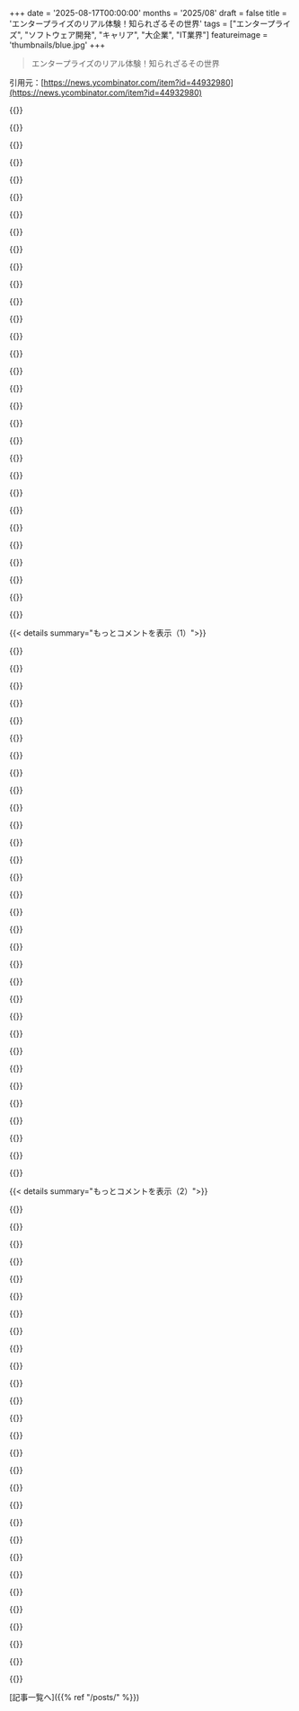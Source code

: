 +++
date = '2025-08-17T00:00:00'
months = '2025/08'
draft = false
title = 'エンタープライズのリアル体験！知られざるその世界'
tags = ["エンタープライズ", "ソフトウェア開発", "キャリア", "大企業", "IT業界"]
featureimage = 'thumbnails/blue.jpg'
+++

> エンタープライズのリアル体験！知られざるその世界

引用元：[https://news.ycombinator.com/item?id=44932980](https://news.ycombinator.com/item?id=44932980)




{{<matomeQuote body="Remy’s Lawのエンタープライズソフトウェアに関する話 (https://thedailywtf.com/articles/graceful-depredations) を忘れるな、って言ってるよ。つまり「エンタープライズ」って付くソフトはゴミだってね。冗談はさておき、記事の最後にある「良いことリスト」には興味をそそられたよ。「キャリア開発」って単にお金のこと？そうじゃないなら、組織の機能不全に深く埋もれる以外の「キャリア開発」って何？あと、何百万人もが使うソフトを書くのは満足感があるってあるけど、もしそのソフトがクソだったり、多くの人に害を与えたりしても、それでも満足できるのかな？って疑問を投げかけてるよ。" userName="BrenBarn" createdAt="2025/08/17 22:09:52" color="#38d3d3">}}




{{<matomeQuote body="「キャリア開発」って単にお金のこと？って質問に対して、記事の中で「肩書き」が重要だって示唆されてたことを思い出したよ。だから、「印象的な肩書きを手に入れられる」って意味で「キャリア開発」って言ってるんじゃないかな、って推測してるよ。" userName="lelanthran" createdAt="2025/08/18 06:04:41" color="">}}




{{<matomeQuote body="「キャリア開発」って単にお金のこと？って質問についてだけど、大企業ならもっとデカいプロジェクトを率いるチャンスが増えるんだよ。スタートアップ一個分のプロダクトを社内で作ることだって珍しくないし、そういうプロジェクトをいくつか経験したり、もっと大きなチームを率いたりする機会も大企業の方が見つけやすいんだ。悪いソフトでも満足できるかって質問には、スタートアップも中小企業も、良いか悪いかはケースバイケースだよって言ってるね。" userName="beering" createdAt="2025/08/17 22:40:40" color="">}}




{{<matomeQuote body="ブログ記事の著者と同じく、俺も超大規模なエンタープライズで働いた経験があるよ。何十万人ものスタッフ、何万台ものサーバーがあるようなね。CTOを補佐して、億単位のエンタープライズソフトウェア購入の判断に関わるラッキーな機会があったんだ。何社ものベンダーと面談して、「大規模エンタープライズ」と互換性があるかを厳しくチェックしたよ。<br>ほとんどのベンダーはダメだったね。別にカフカ的な無理難題を押し付けたわけじゃなくて、シンプルで健全なアーキテクチャ原則を満たしてるかどうかの話だったんだ。満たしてないなら、彼らのソフトは小さいクライアントには十分でも、スケールするわけがない。<br>俺が作った要件リストはこんな感じだったよ。<br>1. LDAPやOAuthみたいな外部ソースからのシングルサインオンに対応すること。<br>2. 何らかの監査ログがあること。<br>3. 無人インストールプロセスがあること。<br>4. 段階的な移行やアップグレードができること。<br>5. スケールすること。（数百万のオブジェクトやユーザーを扱うには、単純なドロップダウンメニューじゃ無理なんだ）<br>6. アクセシビリティは必須。<br>こういう視点で見ると、エンタープライズソフトウェアがなぜああいう形をしているのか、理解できるはず。奇妙な意地悪さじゃなくて、目的に合わせて特定の形になっただけなんだよ。" userName="jiggawatts" createdAt="2025/08/17 23:28:32" color="#ff5c5c">}}




{{<matomeQuote body="エンタープライズソフトウェアが定義上悪いってことはないよ。もちろん良いエンタープライズソフトウェアは作れるけど、大量の要件を守りつつそれをするのは、それ自体が特殊なスキルなんだ。でも、エンタープライズ内のほとんどの人は、自分たちが提供するソフトウェアがどれだけ使いやすいかで評価されることなんてないから、そんなことには興味がないのさ。ユーザーがソフトとどう接してるかなんて、見ることもない。俺も7年間エンタープライズにいたけど、ユーザーに会ったのはたった一度きりだよ。" userName="Aeolun" createdAt="2025/08/18 00:18:50" color="#785bff">}}




{{<matomeQuote body="安全基準が血で書かれるものだとしたら、エンタープライズソフトウェアは訴訟で書かれるものだね。" userName="nikcub" createdAt="2025/08/17 23:28:13" color="">}}




{{<matomeQuote body="「キャリア開発」って単にお金のこと？って質問についてだけど、キャリア開発はお金だけじゃなくて、もっと責任を与えられて、組織にもっと大きな変化を起こす力を得ることなんだ。機能不全な組織に直面したとき、会社を変えるか、現状維持か、あるいはもっと深く関わってポジティブな変化の担い手になるか、って選択肢がある。俺は変革の担い手になりたいね。<br>悪いソフトでも満足できるか？って質問には、俺がしてる仕事は社会にとってプラスだと信じてるから、満足できるよ。あえて「社会にネットでプラスだと信じるソフトを書いて満足」なんて細かく言う必要はないと思ったんだ。" userName="churchofturing" createdAt="2025/08/17 23:18:46" color="#785bff">}}




{{<matomeQuote body="「キャリア開発」って、もっとデカいプロジェクトをリードするって意味なのかな？<br>スタートアップや小さい会社が本質的に良いわけじゃないって言うけど、記事を読むと、大企業の方が悪い方向にいく傾向がある気がするね。大企業は金儲けに執着するほど悪事を働きがちだし、小規模な悪事より大規模な悪事の方が悪質だと思うんだ。" userName="BrenBarn" createdAt="2025/08/17 22:45:44" color="">}}




{{<matomeQuote body="役職を気にする人の気持ちが理解できない、って言いふらすのがマジで謎。他人が何かを気にしない理由をわざわざ表明して、しかもそれを自慢げに話すって、自分の無知をひけらかしてるようなもんだよね。「数学が苦手」って得意げに言うのと同じくらい変。" userName="lelanthran" createdAt="2025/08/18 07:14:43" color="#ff33a1">}}




{{<matomeQuote body="ソフトウェアが訴訟対策ってのは違うと思うな。むしろ、どんな顧客も満足させようとしすぎた結果、コードが複雑怪奇なRube Goldberg machineみたいになっちゃって、一部の人しか理解できない状態になってるんだよ。" userName="stackskipton" createdAt="2025/08/17 23:38:49" color="">}}




{{<matomeQuote body="大企業でのデカいプロジェクトって、少人数チームとは全然違うんだよね。人、ネットワーク、金、規制、政治、ビジネス、セキュリティとか、全部がめちゃくちゃ重要で難しくなる。だからキャリア開発って、もはや「技術とは関係ない、全く別のスキルを学ぶこと」って感じになるんだよ。" userName="Agingcoder" createdAt="2025/08/18 03:33:38" color="#38d3d3">}}




{{<matomeQuote body="Active Directoryの検索ダイアログがなんであんな動きなのか謎だったけど、200万オブジェクトある環境で働いてやっと納得したよ。でも、実際ADの検索ってめちゃ遅いから、いっそ全部データベースに同期しちゃってからチェックした方がマシ。Postgresなら1ミリ秒で終わる検索がADだと3秒もかかるのはおかしいだろ？" userName="Aeolun" createdAt="2025/08/18 00:28:41" color="#ff5733">}}




{{<matomeQuote body="「キャリア開発」がお金だけってわけじゃないよ。データサイエンスの研究者とかデベロッパーエバンジェリスト、マイクロサービスアーキテクトみたいな仕事は、でかい組織じゃないと無理だしね。3人程度の会社じゃ嘲笑われるような役割も、3000人規模の会社なら大歓迎されるんだ。マネージャー職もそう。あと、仕事はEnterprise softwareじゃなくていいんだからね。" userName="makeitdouble" createdAt="2025/08/17 23:27:28" color="#ff33a1">}}




{{<matomeQuote body="ねえ、あなたも全く同じことしてるんじゃない？あなたの返信も、「私は理解できない…」って言葉で始まってるじゃん。自分が批判してることを、自分もやってるってことだよね？" userName="kaffekaka" createdAt="2025/08/18 16:30:10" color="">}}




{{<matomeQuote body="キャリア開発が「違う仕事をする」ってのはすごく良い言い方だね。教師が校長になったり、コードを書いてた人がマネージャーになったりする感じ。個人的には、好きな仕事じゃなくなるのは発展って感じしないけど、新しいスキルを身につけるのは良いことだってのは分かるよ。" userName="BrenBarn" createdAt="2025/08/18 06:49:46" color="#38d3d3">}}




{{<matomeQuote body="「どんな顧客も喜ばせようとソフトウェアを書いてる」って意見には反対だな。俺が働いてきた会社では、「それ、一般的なやり方じゃないし、あんただけの要望でしょ」って言って、機能リクエストを断ったことなんて数えきれないくらいあるんだから。" userName="NearAP" createdAt="2025/08/18 03:37:31" color="">}}




{{<matomeQuote body="3000人規模の会社で歓迎されるって言うけどさ、残念ながら、その3000人のほとんどが「ウチの組織は3000人もいるんだぞ」ってことしか考えてないんだよ。新製品のユーザーが週末にたった5人しか使わないって事実なんて、誰も気にしてないんじゃないかな。" userName="Aeolun" createdAt="2025/08/18 00:25:11" color="#785bff">}}




{{<matomeQuote body="「社会に良いソフトを書いて、何百万人に使われるのは最高！」って言うけど、給料が上がらないなら出世しようとしないの？企業って従業員をゲームに参加させて、昇進のルールがあるんだよ。ホワイトボードコーディングみたいなバカげたこととか、VPの思いつきに付き合う必要もある。理想は自分の価値観に合う部署に行くことだけど、現実には今の仕事を続けるために理不尽なことに耐えることもあるんだ。" userName="MarkSweep" createdAt="2025/08/18 03:31:01" color="#38d3d3">}}




{{<matomeQuote body="役職が上がると給料も上がるし、政策にも影響力を持つようになるよね。" userName="hdgvhicv" createdAt="2025/08/18 09:04:47" color="">}}




{{<matomeQuote body="70万個ものセキュリティグループなんて持つべきじゃないよ。結果的にそうなるのはわかるけど、組織的な病気のサインに思えるね。うちはもっとマシだけど、それでも3.5対1じゃなくて1対1くらいだもん。" userName="Aeolun" createdAt="2025/08/18 07:38:41" color="#ff5733">}}




{{<matomeQuote body="大企業での経験だけど、何かデカいことやるチャンスを得るには、まず何年も退屈なクソ仕事で“自分を証明”する覚悟が必要だよ。やりたい仕事は応募できる仕事じゃないし、俺はそんな忍耐力なかった。中小企業だとすぐ意味のある仕事ができるんだよね。" userName="marssaxman" createdAt="2025/08/18 02:38:18" color="#785bff">}}




{{<matomeQuote body="俺の経験だと、エンタープライズは優秀なソフトウェアにお金を払いたがらないんだ、高いからね。本当はさ、複数のAWSリージョン対応とか、スクリーンリーダー/障がい者サポート、多言語、マルチクラウド対応とか、大規模Hadoopクラスターが必要なソフトウェアで働きたいな。ほとんどのエンタープライズのデータ処理なんてMacBook Pro M4で十分なのにね。" userName="SamuelAdams" createdAt="2025/08/18 00:50:52" color="#ff5733">}}




{{<matomeQuote body="俺が$ENTERPRISEで手がけた2番目の大型プロジェクトは15年前のことで、最初の4つ（ってかAWSなんて関係ない、異なる大陸の複数サーバーだけどね）を組み込んだんだ。これは最高の社内シャドーITだったよ。上層部は嫌ってるけど、ユーザーは最高だと思ってて、今でも使われてるんだ。" userName="hdgvhicv" createdAt="2025/08/18 09:09:27" color="#ff5733">}}




{{<matomeQuote body="人ってさ、お金と同じくらい、いやそれ以上にステータスにやる気を出してるんだよ。名声のために何年もラーメンをすすって暮らすスタートアップ創業者とか、限界効用がゼロになっても富を追い続ける人たちを考えてみてよ、あれはステータスのためだよ。" userName="Tarq0n" createdAt="2025/08/18 14:10:38" color="#785bff">}}




{{<matomeQuote body="恐縮だけど、俺は違うと思うな。リスク回避が高くてみんなが頭を低くしている環境だよ。うまくやれば、偽りのエコシステムの外では当たり前な変化でさえ、ディスラプターになれるんだ。例えばURIテンプレートを使って外部ツールを設定できるようにする程度の変化で、みんながウェブアプリの可能性に気づけば勝ち。ブラウザ経験者全員を味方につけられる。このレベルの“イノベーション”は馬鹿げてると思うかもしれないけど、エンタープライズの遅れを代表してるんだよ。" userName="throwaway346434" createdAt="2025/08/18 10:16:35" color="#ff5c5c">}}




{{<matomeQuote body="俺はエンタープライズソフトウェアにいたけど、ユーザーのところへは行かなくても、ビデオ通話とかサポートフォーラムを通じて定期的にやり取りしてたよ。サポートが問題をエスカレートさせればね。あとさ、俺たちのソフトウェアがどれだけ使いやすいかで評価されてたんだ。もし機能が足りなかったり、顧客がめちゃくちゃ嫌がる機能をリリースしたりしたら、サポートチャンネルに大量のネガティブフィードバックが殺到するのは間違いないね。" userName="NearAP" createdAt="2025/08/18 03:33:45" color="#785bff">}}




{{<matomeQuote body="同感だね。俺の経験では、問題のある要件ってだいたい非本質的なことが多いんだ。例えば、あるディレクターが作った社内フレームワークを使ったり、エンタープライズコンテンツ文書システムのワークフローシステムみたいな、とんでもないものの中でプロジェクト全体を構築したりとかね。こうして、2ヶ月で終わるはずのプロジェクトが、何年にもわたる複数チームの巨大プロジェクトになっちゃうのを何度も見てきたよ。" userName="whstl" createdAt="2025/08/18 06:42:07" color="#ff5c5c">}}




{{<matomeQuote body="ヒントだよ。彼は理解力不足をアピールしてるんじゃなくて、役職に意味があると思う人をバカにして、自分は賢いと自慢してるんだ。履歴書の見栄えや親戚からの評価、社内での尊敬といった“役職の利点”は彼には通じない。数学が苦手と話すのとは違う。それは普通、社交的な繋がり作り。「謙遜してるんだ」「僕がバカだからって嫌わないで」「俺は＜those＞が嫌い、君もそうでしょ？」って感じ。＜those＞は本好き（または他グループ）のことだけどね。" userName="jodrellblank" createdAt="2025/08/19 00:41:34" color="#785bff">}}




{{<matomeQuote body="俺、多くのエンタープライズで”ちっちゃなプロジェクト”に携わってきたけど、たった5ユーザーしか使わないようなのは経験ないわ。ある仕事では、毎日1000人が5時間も使う”小規模な社内ツール”を一人でメンテしてたんだ。" userName="bob778" createdAt="2025/08/18 11:12:23" color="#785bff">}}




{{<matomeQuote body="これはね、インフラとかセキュリティみたいな他の技術分野を学んで、自分の技術知識を使って物事を良い方向に導くことで緩和できるよ。でも、そうじゃなきゃ君の言う通りだし、君の視点は理解できる。" userName="Agingcoder" createdAt="2025/08/18 15:51:55" color="">}}




{{< details summary="もっとコメントを表示（1）">}}

{{<matomeQuote body="「大規模組織で責任者を探すのが超大変って気づいてなかったな」って部分、マジ共感！前のEnterpriseで承認システムを引き継いだ時、組織内の全アプリがこの自作システムに組み込まれてたんだ。テックオーナーになったら、全システムの責任者が誰か把握しちゃってね。「Daveに聞け」って言われるくらい、俺が全部の点を繋げる人間だったから成功したって気づいたよ。" userName="codingdave" createdAt="2025/08/18 11:33:36" color="#ff5733">}}




{{<matomeQuote body="それはね、責任の否定こそがエンタープライズの目的の一つだからだよ。たまたまできた副産物なんかじゃないんだ。" userName="tomaskafka" createdAt="2025/08/18 16:41:25" color="#ff5733">}}




{{<matomeQuote body="航空会社で契約してた時の話。新しいシステムが作るバーコードがスキャンできない原因を究明する任務だったんだ。誰も現役社員で何が悪いか知ってる人はいなかったけど、粘り強く探したら、誰かが社内のSharePointに保存してた古いメールを見つけたんだよ。結局、コンテンツの暗号署名が間違ってたのが原因だったってわけ。" userName="cratermoon" createdAt="2025/08/18 15:33:02" color="#45d325">}}




{{<matomeQuote body="見落としがちなのは、新しいリーダーが旧来の社員を追い出して、友達と入れ替えることだね。グループ名は毎年のように何回も変わる。みんな同じ仕事をしてるのに、部署名には「Innovation」とか「Discovery」とか「Leadership」がタイトルに追加されてるんだ。" userName="3eb7988a1663" createdAt="2025/08/17 22:23:04" color="#ff5c5c">}}




{{<matomeQuote body="「グループ名が毎年のように何回も変わる」ってホントそれ。たまにはチーム名を「Pikachu」にして、そのまま仕事続けられたら良いのにって思うよ。そうすれば、名前なんてどうでもいいって他の人にもわかってもらえて、名前変更をやめてくれるはず。ドキュメント変えたり、周りに名前変更を知らせたりする作業って、マジで無駄だよね。" userName="claw-el" createdAt="2025/08/17 22:53:07" color="#45d325">}}




{{<matomeQuote body="可愛いチーム名やシステム名、マジで嫌いなんだよな。「Pikachu」とか「Tyrion」とかが何担当してるか、別のチームから統合しようとする時に解読するの、可愛いどころか大変だ。「Fassbender」が「It’s over 9000」チームがメンテしてるPostgresdbのただのニックネームだったりするし。AuthService、CacheService、Db、EntrypointTeamみたいなのが完璧な名前だよ。" userName="charles_f" createdAt="2025/08/18 06:29:54" color="#785bff">}}




{{<matomeQuote body="可愛いチーム名やマスコットの良い点は、最近はAI画像生成ツールにプロンプトを投げ込むだけで、Furry fetish artで学習されたのが一目瞭然なマスコットができちゃうことだね。Zoom会議でスライドが出た時、笑いをこらえてる人がいないか周りを見回すのが楽しみなんだ。" userName="pavel_lishin" createdAt="2025/08/18 15:32:11" color="#45d325">}}




{{<matomeQuote body="可愛いスプリント名、マジで嫌いだよ。「sweet summer breeze」が「2023-03」より良いってどういうこと？せめてそれが今期のスプリントなのか、5年前のなのかくらいはわかるようにしてほしいよね。" userName="cenamus" createdAt="2025/08/18 07:11:34" color="#45d325">}}




{{<matomeQuote body="チーム名がポケモン由来なのに、結局別のポケモンに変わるだけのリストラを何度も見てきたよ。他の会社にいる友達と話したら、”Ludicoloのメンバーは誰？”って聞いたら”ああ、Felbatに名前が変わったんだ”って言われたよ。" userName="bentinata" createdAt="2025/08/17 23:15:25" color="#785bff">}}




{{<matomeQuote body="”マネージャー、いや、そうじゃないんだよ。Felbatなんて名前にできないって。ピカチュウはRaichuに進化するんであって、Felbatじゃないんだ。そもそもピカチュウってあんまり進化したがらないしね”って言いたくなるよね。" userName="claw-el" createdAt="2025/08/18 02:27:12" color="#785bff">}}




{{<matomeQuote body="5年くらい携わったプロジェクトで、毎年チーム名が変わってたんだ。「$PROJECT Access」、「$PROJECT Insights」、あと一つ忘れたけどね。冗談抜きで「$PROJECT RED」と「$PROJECT BLUE」にして、全体を「$PROJECT PURPLE」って呼ぼうって提案したんだけど、誰も乗り気じゃなかったのに、結局内部ではそう呼んでたんだ。" userName="pavel_lishin" createdAt="2025/08/18 15:30:06" color="#ff33a1">}}




{{<matomeQuote body="このコメント、なんか複雑な気持ちになるな。会社が100人未満だった頃、コアなソフトウェアチームの一つが“meow”って呼ばれてたのを思い出すよ。今じゃ“human robot interaction”なんて呼ばれてるけどね。" userName="poslathian" createdAt="2025/08/17 23:46:41" color="">}}




{{<matomeQuote body="新しいリーダーは前の人を追い出して、友達を連れてくるよね。僕の宿敵は、新しい会社に行くたびにヘルプデスクと開発チームをゆっくりと引き抜いてるんだ。彼にとってのメリットは忠誠心だけみたいだけど、彼は失敗しても誰も文句を言わない。他の会社でも同じパターンだったって証拠も持ってるよ。<br>1. 問題特定（問題はMicrosoftパートナーの新しいCRMがないこと）<br>2. 解決に大金を使う（CRMパートナーとMicrosoftのおかげで年に3回ラスベガスへ無料旅行）<br>3. CRM導入失敗（問題はScopeが足りなかったこと）<br>4. プロジェクトを再Scope（さらに特典ゲット）<br>5. また失敗しただろうけど、僕が新しい仕事に就いちゃったから、彼にはそのクソみたいな会社で楽しんでほしいね。" userName="protocolture" createdAt="2025/08/18 00:57:19" color="#38d3d3">}}




{{<matomeQuote body="Terraform CDKで構築された社内infrastructure-as-codeライブラリがあって、DatadogとPagerdutyでモニタリングリソースを自動プロビジョニングしてるんだけど、ある日、必須引数の’team’を削除したんだ。チーム名って半減期が7ヶ月くらいしかないって気づいたからね。" userName="linkage" createdAt="2025/08/18 00:26:54" color="#38d3d3">}}




{{<matomeQuote body="「Excellence」って名前が付いたイニシアチブとかを見ると、ああ、これデタラメだな、ってすぐわかるんだ。" userName="vjvjvjvjghv" createdAt="2025/08/17 23:23:31" color="">}}




{{<matomeQuote body="僕が働いたどこの会社でも、「Excellence」が名前に付くと、「このチームは前まで十分働いてなかったから、もっと頑張れって言ったんだ」って意味だったよ。" userName="vineyardmike" createdAt="2025/08/17 23:46:39" color="#785bff">}}




{{<matomeQuote body="同感だね。こういう無難な役職名に隠されたシグナルって、まさにこれだよね。" userName="ericbarrett" createdAt="2025/08/18 02:41:02" color="">}}




{{<matomeQuote body="「Excellence」は見落としてたな！" userName="3eb7988a1663" createdAt="2025/08/17 23:46:49" color="">}}




{{<matomeQuote body="緊急度って、ボスが”緊急だ”って言っても大体はウソ。問題が上に上がって戻ってくるまでに時間かかるからね。でも、現場の人が直接連絡してきたら、それはマジの緊急事態だ。彼らは今すぐ解決したいから、すぐに動くんだよ。" userName="GuB-42" createdAt="2025/08/18 13:59:37" color="#ff5c5c">}}




{{<matomeQuote body="記事の内容って、公的機関にもほぼ当てはまるんだよな。ただ、週末に働く必要は無いし、技術的なキャリアアップのチャンスも、スキルアップ研修も無いけどね。" userName="keyshapegeo99" createdAt="2025/08/17 19:59:48" color="">}}




{{<matomeQuote body="記事の最初の段落にあった”楽しさと経済的利益”ってさ、それって当てはまらないと思うんだよね。" userName="decimalenough" createdAt="2025/08/17 20:23:34" color="">}}




{{<matomeQuote body="楽しさってのは人によるよね、マゾヒストなら楽しいかも。金銭的な利益も人によるけど、$ENTERPRISEの401kは会社のマッチングがあるからかなりいいんだ。" userName="reactordev" createdAt="2025/08/17 21:13:56" color="">}}




{{<matomeQuote body="＞If the selection function for senior leadership is tuned to a certain personality type, you’re doomed to repeat your mistakes. Amen, Amen... Preach brother!＜<br>シニアリーダーの選抜で性格が偏るとダメって話に「全く同感！」。組織の機能不全やセキュリティシアター、大企業の地獄絵図がマジで当たってる。俺もデカいエネルギー会社で働いてたけど、無能と無駄だらけ。データウェアハウスに大金払ったのに、アクセスするのに追加料金とかマジありえない。セキュリティシアターでは、引き出し開けてメモとか没収されたこともあったよ。" userName="Simon_O_Rourke" createdAt="2025/08/18 07:29:49" color="#ff5733">}}




{{<matomeQuote body="＞Security theatre where bozos would open your desk drawer if it was unlocked and confiscate your paper notes and books＜<br>このページにあるIPのセキュリティは全く気にしないのかよ！？って思ったわ。" userName="Ntrails" createdAt="2025/08/18 09:07:37" color="#ff5733">}}




{{<matomeQuote body="すごく面白かった記事だね。エンタープライズで3年くらい働いてるけど、技術より人付き合いとか官僚主義を学んでる気がするよ。予算とマウスの話もまさにそう。でも大企業の安定があるから、マウスくらい自分で買えるし、もし不正なマウスについて文句言われても、偽の緊急事態なんて適当にスルーできるさ。" userName="bentinata" createdAt="2025/08/17 23:02:34" color="#ff33a1">}}




{{<matomeQuote body="マウスじゃなくて、年間昇給はどう？<br>何百万もムダなプロジェクトに消えていくのに、給料のインフレ対応の予算すらねぇんだからさ。" userName="ornornor" createdAt="2025/08/18 11:37:05" color="#785bff">}}




{{<matomeQuote body="この記事にはめっちゃ共感したわ。スタートアップの方が良いことが多いけど、エンタープライズが「全て複雑だ」って認めるのは賢い点。スタートアップは複雑さを軽視して、手抜きが結局技術的負債として高くつくんだ。Facebookみたいに成功して手抜きが許されるのは例外中の例外。でもみんな、そういう会社のアドバイスを求めるんだよな。正直、普通の起業家はテックエグゼクティブより、サンフランシスコのホームレスから学ぶことの方が多いと思う。" userName="jongjong" createdAt="2025/08/18 05:45:47" color="#45d325">}}




{{<matomeQuote body="こんな組織は無理、絶対無理。給料が3倍でも数ヶ月で俺を壊してくるんだよね。" userName="gherkinnn" createdAt="2025/08/17 19:57:15" color="">}}




{{<matomeQuote body="金のために$ENTERPRISEで高給な仕事して、貯まったら長期休暇…って考えることもあるよ。でも、面接のいじめみたいな儀式を思うと一気にやる気がなくなるんだよね。今いる$MIDSIZENOLONGERSTARTUPも、違う形で俺を壊してきてるし。" userName="Trasmatta" createdAt="2025/08/17 22:21:51" color="#ff5733">}}




{{<matomeQuote body="面接のいじめ儀式ね…俺の経験だと、12段階の面接とかLeetCodeスタイルのテスト、それに“BONTOで働きたい理由を話してる自分を録画して”みたいな気味悪いやつは、小さい会社の方が多かった気がするよ。俺はキャリアのほとんどをエンタープライズで過ごしたけど、面接も仕事自体も小さい会社よりはるかに尊重されてたって自信持って言える。オーストラリアに住んでるし、FAANGで働いたことないから、俺の視点は偏ってるかもね。" userName="ajxs" createdAt="2025/08/18 03:31:43" color="#ff5733">}}

{{</details>}}




{{< details summary="もっとコメントを表示（2）">}}

{{<matomeQuote body="面接のいじめ儀式を思うと、一気にやる気がなくなるんだよね。俺のお気に入りのFAANG2社で、めちゃくちゃ良い仕事をする準備が何度かできてたんだけど、そのいじめ儀式へのこだわりが俺のすべての興味を吹き飛ばしちゃったんだ。" userName="neilv" createdAt="2025/08/17 22:50:10" color="#45d325">}}




{{<matomeQuote body="シシュポスは幸せだって思わなきゃダメだよね？結局、俺たちは自分の岩を別の岩と交換してるだけなんだから。" userName="jakeydus" createdAt="2025/08/17 23:19:22" color="">}}




{{<matomeQuote body="報酬ってさ、実際にやらなきゃいけない仕事量と反比例するんだよね。" userName="Aeolun" createdAt="2025/08/18 00:31:46" color="">}}




{{<matomeQuote body="解決の鍵は、ゾロフトを大量に飲むことだよ。" userName="MarcelOlsz" createdAt="2025/08/17 21:52:05" color="">}}




{{<matomeQuote body="“人員削減を除けば仕事の安定はかなり良い”って言うけどさ、それって“ロシアンルーレットを除けば健康はかなり良い”って言ってるのと同じだろ？そんなの受け入れて“仕事の安定性がある”って本当に言えるの？これってストックホルム症候群じゃない？" userName="rf15" createdAt="2025/08/18 07:39:06" color="#38d3d3">}}




{{<matomeQuote body="それって相対的だと思うんだよね。人員削減の波にはリズムがあるし、一度避けたら次は安全。前のスタートアップでは、月曜に出社したら金がなくて、CEOが資金を彼氏に流用してて、それがバレたらオフィスが『蝿の王』みたいになったんだから。完璧な仕事の安定性とは言わないけど、今月給料が出るのは確信してるし、まだ起きてないことは心配しないようにしてる。もし家族が俺に完全に依存してたらもっと心配するだろうけどね。直接ストックホルム症候群とは言わないけど、何らかの条件付けだとは思うよ。" userName="churchofturing" createdAt="2025/08/18 08:14:43" color="#38d3d3">}}




{{<matomeQuote body="スタートアップの最悪を見てきたなら、それはある程度わかる見方だね。ただ、レイオフの波はもっと一般的だと感じるけど。でも、俺は政府系のエンタープライズで働いてて、そこにはレイオフがないんだよね。" userName="rf15" createdAt="2025/08/18 09:26:15" color="#ff33a1">}}




{{<matomeQuote body="俺は$ENTERPRISEでしか働いたことがないけど、前の2つの職場はAWSに毎月1000万ドル以上使ってたよ。記事のポイントはだいたい俺の経験に合ってる。HNとかXとかRedditのコメント読んでると、何万人もの技術者と一緒に働いてるのに、自分の経験する独特な課題が全然語られてないのって、ちょっと寂しく感じるんだよね。" userName="jcims" createdAt="2025/08/17 23:32:07" color="#ff5c5c">}}




{{<matomeQuote body="俺も似たような環境で、この記事は痛いほど的確だと思ったよ。仕事は問題を解決してソフトをリリースすることだと思ってたけど、どうやらウチの組織の「表明された選好」とは違うみたいだね。筆者は小企業から大企業に移ったけど、逆の経験ある人いる？俺もそうしたいんだけど、自分の$ENTERPRISE経験を小規模チームに響くようにどう話せばいいか知りたいな。詳しくは https://en.wikipedia.org/wiki/Revealed_preference を見て。" userName="mcdrake" createdAt="2025/08/18 00:57:19" color="#ff5c5c">}}




{{<matomeQuote body="俺の経験だと、まさに「二都物語」だよ。俺も君と同じで、$ENTERPRISEで意味のないことに人生の貴重な時間を浪費するのにうんざりなんだ。小さな会社で実際に何かを出荷できるなら、20%の減給も覚悟してる。でも、過去3年間で学んだことをネガティブにならずに話しても、創業者はなぜか嫌がるんだよね。ジャングルで必要なサバイバルスキルと動物園で必要なスキルは全然違うから、彼らは俺が「動物園」で過ごしすぎたと思ってるみたい。" userName="linkage" createdAt="2025/08/18 01:15:35" color="#ff5733">}}




{{<matomeQuote body="20%の減給は覚悟してるって言ってたけど、残念ながらもっと大きいかもね。FAANGで年30万ドルもらってる人と、小企業で（もっと仕事してるのに）6万ドルしかもらってない人、同じ仕事をしてるのを見たことあるよ。" userName="ido" createdAt="2025/08/18 05:43:39" color="#ff5733">}}




{{<matomeQuote body="FAANGと$ENTERPRISEは、もう全然違う世界だからね。" userName="patja" createdAt="2025/08/18 15:16:20" color="">}}




{{<matomeQuote body="創業者が嫌がるっていう件だけど、過去の話じゃなくて「これからどうしたいか」を話してみなよ。小さい組織と面接するときは、資金が少ない現場で役立つことを学んだ、って点をピックアップするんだ。例えば、「自動ビルドは再現性がある」とか「ユニット＼フィーチャー＼インテグレーションテストはコストを抑える」とか「管理層が多すぎると進捗が止まる」とかね。他にも学んだことがあれば加えてみて。" userName="AdieuToLogic" createdAt="2025/08/18 03:19:19" color="#ff5c5c">}}




{{<matomeQuote body="著者が小企業から大企業に行ったのと逆の経験あるかって？俺はあるよ。一番の違いは、会社が大きくなるほど、解決すべき問題が技術的なことじゃなくて人間関係とかグループの政治になることだね。大企業は優秀な社員を繋ぎ止めるために、よく「ゴールデンハンドカフス」を使うんだ。だから、金銭的な魅力がなかったら許容しないような組織のクソみたいなことも、皆受け入れちゃうんだよ。メガコーポを辞めて変革を起こしに来たって話は、俺が一緒に働いた小さいチームは皆理解してくれたよ。https://en.wikipedia.org/wiki/Golden_handcuffs" userName="AdieuToLogic" createdAt="2025/08/18 03:08:56" color="#38d3d3">}}




{{<matomeQuote body="他の帝国もあるって話に乗っかって、こんなのはどう？ブリティッシュ（手動QAのプランテーション）とエジプシャン（ピラミッド）以外だと、モンゴル人（どこからともなく要件をぶつけてきて、対応必要か考える前に去る）。スパニッシュ（El Doradoじゃないのに、CI＼CD完璧なプロジェクト目指してLinterとか摩擦ばかり増やす）。ジャパニーズ（海を越えてステークホルダーに叫んで皇帝を不機嫌にさせてキャリア自殺）。チャイニーズ（フロアはいつも静かで、Zoom会議の紫禁城を地図なしで進むのは運任せ）。" userName="solatic" createdAt="2025/08/17 18:10:35" color="#785bff">}}




{{<matomeQuote body="そのアイデアの広げ方、すごく楽しかったよ！思わず笑っちゃった。俺もずっとモンゴルと戦ってるんだけど、歴史通りだと、あんまり良い状況じゃないみたいだね。読んでくれてありがとう！" userName="churchofturing" createdAt="2025/08/17 21:22:48" color="">}}




{{<matomeQuote body="スタートアップと$ENTERPRISE両方で働いた経験からすると、記事はかなり正確だよ。最近スタートアップから$ENTERPRISEに転職したんだけど、一番困ってるのがタイムゾーンだね。マネージャーは11時間進んでるし、インフラとかセキュリティの変更承認者は6時間遅れてるんだ。おまけに、オンプレミスのインフラに戻るって話が出てきて、もう何もできなくなりそうだよ。" userName="stroebs" createdAt="2025/08/18 06:35:50" color="#ff5733">}}




{{<matomeQuote body="え、クラウドからオンプレに戻るって話？詳しく教えてよ。みんなもう巨大クラウドに依存するのやめたってこと？" userName="worthless-trash" createdAt="2025/08/18 06:51:46" color="#ff5c5c">}}




{{<matomeQuote body="Gartnerが言うには、Fortune 500企業の25%が、ほとんどのアプリをオンプレに戻そうと動いてるらしいよ。地味な話だからあんまりテックニュースには出ないけど、現実に起きてることなんだよね。" userName="bob778" createdAt="2025/08/18 11:24:22" color="#45d325">}}




{{<matomeQuote body="俺も1年前にスタートアップを辞めて$BIGCORPに入ったんだけど、履歴書に良いと思ってたのは甘かったよ。これ全部、マジでそう。$BIGCORPで働くと、スキルがその会社に超特化しちゃうんだよね。最新技術を学ぶっていうより、社内ツールやルール、暗黙の了解を覚えることになる。それは日常の複雑さを乗り切るのに超重要だけど、他の仕事には全然通用しないスキルなんだ。" userName="Gazoche" createdAt="2025/08/18 08:16:22" color="#45d325">}}




{{<matomeQuote body="でも、$BIGCORPで働くことで、すごく深いドメイン知識が身につくんじゃない？$BIGCORPのソフトウェアって複雑だし、高額契約した多くの人に使われてるだろうし、それに$BIGCORPの社内をうまく渡り歩く知識も、他の会社で役立つんじゃないかな？" userName="leokennis" createdAt="2025/08/18 09:54:35" color="#785bff">}}




{{<matomeQuote body="うん、それも一理あるね。スタートアップにいたら出会わなかった面白い課題もあるのは確かだ。でも、$BIGCORPで専門性を高めても、自分で動いて硬直した組織に逆らわないと、知識を広げる機会は少ない。これは俺の会社特有かも。<br>社内の複雑さを乗り切る能力は本当だけど、履歴書には技術スタックほど書きにくいんだ。「大手でXと、多分知らないYって社内ツールを使った」くらい。結局、会社の名前が独り歩きしてくれるのを期待するしかないよね。" userName="Gazoche" createdAt="2025/08/18 12:28:51" color="#785bff">}}




{{<matomeQuote body="他の会社で役立つかって？いや、役立たないね。でも、ツールやプロセスなら小さい会社、あるいは転職先のSaaSで価値があるかもね。" userName="withinboredom" createdAt="2025/08/18 11:04:36" color="#785bff">}}




{{<matomeQuote body="MetaやGoogleのツールやプロセスなら、うん、絶対役立つよ。<br>でも、“X国の3位の携帯電話会社”とか“Y国の最大手食料品卸売業者”のツールやプロセス？多分役立たないね。世の中には驚くほど大量のソフトウェアが必要なのに、それを扱うのがめちゃくちゃ下手な大企業がいっぱいあるからね。" userName="pavlov" createdAt="2025/08/18 13:42:03" color="#ff5c5c">}}




{{<matomeQuote body="うちの会社のツールやプロセスは、他の会社、特に小さい会社には絶対お勧めしないね。" userName="Gazoche" createdAt="2025/08/18 12:50:03" color="">}}




{{<matomeQuote body="そういうツールが何の課題を解決するために作られたのか、普段は見えにくいものだ。でも、従業員100～200人くらいの成長途中の会社で働いてみれば、「あぁ、あのウザいプロセスって、こういう問題を解決しようとしてたのか」って気づくよ。<br>問題は、多くの人が人間関係の問題を、それが何であるかを認識せずに技術で解決しようとすることなんだよね。" userName="withinboredom" createdAt="2025/08/18 15:23:38" color="#ff5c5c">}}




{{<matomeQuote body="履歴書には多分プラスになるよ。少なくとも俺の経験ではね。" userName="whobre" createdAt="2025/08/18 13:39:29" color="">}}

{{</details>}}



[記事一覧へ]({{% ref "/posts/" %}})
